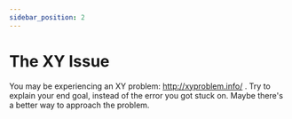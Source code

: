 ```yaml
---
sidebar_position: 2
---
```

# The XY Issue
You may be experiencing an XY problem: http://xyproblem.info/ . Try to explain your end goal, instead of the error you got stuck on. Maybe there's a better way to approach the problem.